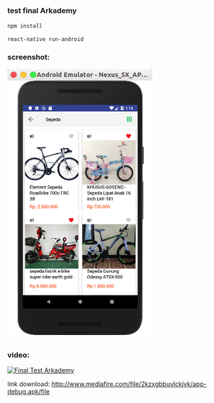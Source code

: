 ### test final Arkademy


```
npm install
```

```
react-native run-android
```


### screenshot:


![alt text](https://raw.githubusercontent.com/trinanda/test-final-arkademy/master/src/media/ss.png)


### video:
[![Final Test Arkademy]("./src/media/ss.pngs")]("./src/media/video.mkv" "Final Test Arkademy")


link download:
http://www.mediafire.com/file/2kzxgbbuvlckivk/app-debug.apk/file